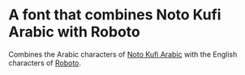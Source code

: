 # A font that combines Noto Kufi Arabic with Roboto

Combines the Arabic characters of [Noto Kufi Arabic](https://www.google.com/get/noto/#kufi-arab) with the English characters of [Roboto](https://fonts.google.com/specimen/Roboto).
